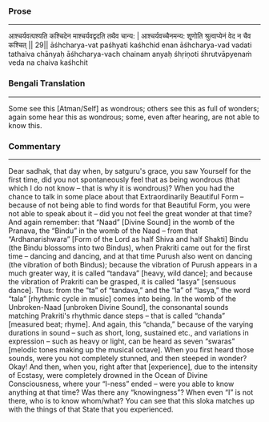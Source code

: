 ### Prose 
 --- 
आश्चर्यवत्पश्यति कश्चिदेन
माश्चर्यवद्वदति तथैव चान्य: |
आश्चर्यवच्चैनमन्य: शृ्णोति
श्रुत्वाप्येनं वेद न चैव कश्चित् || 29||
āśhcharya-vat paśhyati kaśhchid enan
āśhcharya-vad vadati tathaiva chānyaḥ
āśhcharya-vach chainam anyaḥ śhṛiṇoti
śhrutvāpyenaṁ veda na chaiva kaśhchit

### Bengali Translation 
 --- 
Some see this [Atman/Self] as wondrous; others see this as full of wonders; again some hear this as wondrous; some, even after hearing, are not able to know this.

### Commentary 
 --- 
Dear sadhak, that day when, by satguru's grace, you saw Yourself for the first time, did you not spontaneously feel that as being wondrous (that which I do not know – that is why it is wondrous)? When you had the chance to talk in some place about that Extraordinarily Beautiful Form – because of not being able to find words for that Beautiful Form, you were not able to speak about it – did you not feel the great wonder at that time? And again remember: that “Naad” [Divine Sound] in the womb of the Pranava, the “Bindu” in the womb of the Naad – from that “Ardhanarishwara” [Form of the Lord as half Shiva and half Shakti] Bindu (the Bindu blossoms into two Bindus), when Prakriti came out for the first time – dancing and dancing, and at that time Purush also went on dancing (the vibration of both Bindus); because the vibration of Purush appears in a much greater way, it is called “tandava” [heavy, wild dance]; and because the vibration of Prakriti can be grasped, it is called “lasya” [sensuous dance]. Thus: from the “ta” of “tandava,” and the “la” of “lasya,” the word “tala” [rhythmic cycle in music] comes into being. In the womb of the Unbroken-Naad [unbroken Divine Sound], the consonantal sounds matching Prakriti's rhythmic dance steps – that is called “chanda” [measured beat; rhyme]. And again, this “chanda,” because of the varying durations in sound – such as short, long, sustained etc., and variations in expression – such as heavy or light, can be heard as seven “swaras” [melodic tones making up the musical octave]. When you first heard those sounds, were you not completely stunned, and then steeped in wonder? Okay! And then, when you, right after that [experience], due to the intensity of Ecstasy, were completely drowned in the Ocean of Divine Consciousness, where your “I-ness” ended – were you able to know anything at that time? Was there any “knowingness”? When even “I” is not there, who is to know whom/what? You can see that this sloka matches up with the things of that State that you experienced.